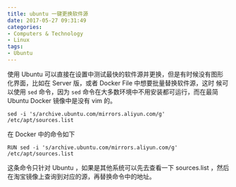 ```yaml
---
title: ubuntu 一键更换软件源
date: 2017-05-27 09:31:49
categories:
- Computers & Technology
- Linux
tags:
- Ubuntu
---
```


使用 Ubuntu 可以直接在设置中测试最快的软件源并更换，但是有时候没有图形化界面，比如在 Server 版，或者 Docker File 中想要批量替换软件源，这时
候可以使用 `sed` 命令，因为 `sed` 命令在大多数环境中不用安装都可运行，而在最简 Ubuntu Docker 镜像中是没有 vim 的。

<!--more-->

```shell script
sed -i 's/archive.ubuntu.com/mirrors.aliyun.com/g' /etc/apt/sources.list
```

在 Docker 中的命令如下

```shell script
RUN sed -i 's/archive.ubuntu.com/mirrors.aliyun.com/g' /etc/apt/sources.list
```

这条命令只针对 Ubuntu ，如果是其他系统可以先去查看一下 sources.list ，然后在淘宝镜像上查询到对应的源，再替换命令中的地址。